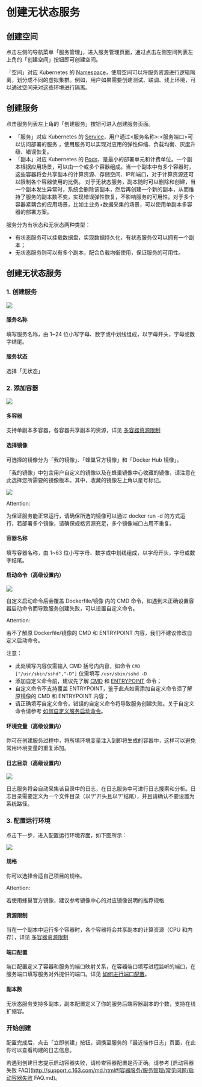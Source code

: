 # 创建无状态服务

## 创建空间

点击左侧的导航菜单「服务管理」，进入服务管理页面，通过点击左侧空间列表左上角的「创建空间」按钮即可创建空间。

「空间」对应 Kubernetes 的 [Namespace](http://kubernetes.io/docs/user-guide/namespaces/)，使用空间可以将服务资源进行逻辑隔离，划分成不同的虚拟集群。例如，用户如果需要创建测试、联调、线上环境，可以通过空间来对这些环境进行隔离。


## 创建服务

点击服务列表左上角的「创建服务」按钮可进入创建服务页面。

* 「服务」对应 Kubernetes 的 [Service](http://kubernetes.io/docs/user-guide/services/)，用户通过<服务名称>:<服务端口>可以访问部署的服务 ，使用服务可以实现对应用的弹性伸缩、负载均衡、灰度升级、错误恢复。
* 「副本」对应 Kubernetes 的 [Pods](http://kubernetes.io/docs/user-guide/pods/)，是最小的部署单元和计费单位。一个副本根据应用场景，可以由一个或多个容器组成。当一个副本中有多个容器时，这些容器将会共享副本的计算资源、存储空间、IP和端口，对于计算资源还可以限制各个容器使用的比例。 对于无状态服务，副本随时可以删除和创建，当一个副本发生异常时，系统会删除该副本，然后再创建一个新的副本，从而维持了服务的副本数不变，实现错误弹性恢复，不影响服务的可用性。对于多个容器紧耦合的应用场景，比如主业务+数据采集的场景，可以使用单副本多容器的部署方案。

服务分为有状态和无状态两种类型：

* 有状态服务可以挂载数据盘，实现数据持久化，有状态服务仅可以拥有一个副本；
* 无状态服务则可以有多个副本，配合负载均衡使用，保证服务的可用性。

## 创建无状态服务

### 1. 创建服务
![](../image/创建服务-创建无状态服务-创建服务.png)

#### 服务名称
填写服务名称，由 1~24 位小写字母、数字或中划线组成，以字母开头，字母或数字结尾。

#### 服务状态
选择「无状态」

### 2. 添加容器
![](../image/创建服务-创建无状态服务-添加多容器.png)

#### 多容器

支持单副本多容器，各容器共享副本的资源，详见 [多容器资源限制](http://support.c.163.com/md.html#!容器服务/服务管理/常见问题/多容器资源限制.md)

#### 选择镜像
可选择的镜像分为「我的镜像」、「蜂巢官方镜像」和「Docker Hub 镜像」。

「我的镜像」中包含用户自定义的镜像以及在蜂巢镜像中心收藏的镜像，请注意在此选择您所需要的镜像版本。其中，收藏的镜像左上角以星号标记。

![](../image/创建服务-选择镜像.png)

<span>Attention:</span><div class="alertContent">为保证服务能正常运行，请确保所选的镜像可以通过 docker run -d 的方式运行，若部署多个镜像，请确保规格资源充足，多个镜像端口占用不重复。</div>

#### 容器名称
填写容器名称，由 1~63 位小写字母、数字或中划线组成，以字母开头，字母或数字结尾。

#### 启动命令（高级设置内）
![](../image/创建服务-启动命令.png)

自定义启动命令后会覆盖 Dockerfile/镜像 内的 CMD 命令，如遇到未正确设置容器启动命令而导致服务创建失败，可以设置自定义命令。

<span>Attention:</span><div class="alertContent">若不了解原 Dockerfile/镜像的 CMD 和 ENTRYPOINT 内容，我们不建议修改自定义启动命令。</div>

注意：

* 此处填写内容仅需输入 CMD 括号内内容，如命令 `CMD ["/usr/sbin/sshd","-D"]` 仅需填写 `/usr/sbin/sshd -D`
* 添加自定义命令前，建议先了解 [CMD](https://docs.docker.com/engine/reference/builder/#cmd) 和 [ENTRYPOINT](https://docs.docker.com/engine/reference/builder/#entrypoint) 命令；
* 自定义命令不支持覆盖 ENTRYPOINT，鉴于此点如需添加自定义命令须了解原镜像的 CMD 和 ENTRYPOINT 内容；
* 请正确填写自定义命令，错误的自定义命令将导致服务创建失败。关于自定义命令请参考 [如何自定义服务启动命令](http://support.c.163.com/wiki/md.html#!容器服务/服务管理/使用指南/如何自定义服务启动命令.md)。

#### 环境变量（高级设置内）
你可在创建服务过程中，将所填环境变量注入到即将生成的容器中，这样可以避免常用环境变量的重复添加。

#### 日志目录（高级设置内） 
![](../image/创建服务-创建无状态服务-日志目录.png)

日志服务将会自动采集该目录中的日志，在日志服务中可进行日志搜索和分析。日志目录需要定义为一个文件目录（以“/”开头且以“/”结尾），并且请确认不要设置为系统路径。

### 3. 配置运行环境
点击下一步，进入配置运行环境界面，如下图所示：

![](../image/创建服务-创建无状态服务-配置运行环境.png)

#### 规格
你可以选择合适自己项目的规格。

<span>Attention:</span><div class="alertContent">若使用蜂巢官方镜像，建议参考镜像中心的对应镜像说明的推荐规格</div>

#### 资源限制
当在一个副本中运行多个容器时，各个容器将会共享副本的计算资源（CPU 和内存），详见 [多容器资源限制](http://support.c.163.com/md.html#!容器服务/服务管理/常见问题/多容器资源限制.md)

#### 端口配置
端口配置定义了容器和服务的端口映射关系，在容器端口填写进程监听的端口，在服务端口填写服务对外提供的端口。详见 [如何进行端口配置](http://support.c.163.com/wiki/md.html#!容器服务/服务管理/使用指南/如何进行端口配置.md)。

#### 副本数
无状态服务支持多副本，副本配置定义了你的服务后端容器副本的个数，支持在线扩缩容。

### 开始创建
配置完成后，点击「立即创建」按钮，调换至服务的「最近操作日志」页面，在此你可以查看构建的日志信息。

若遇到创建日志提示启动容器失败，请检查容器配置是否正确。请参考 [启动容器失败 FAQ](http://support.c.163.com/md.html#!容器服务/服务管理/常见问题/启动容器失败 FAQ.md)。